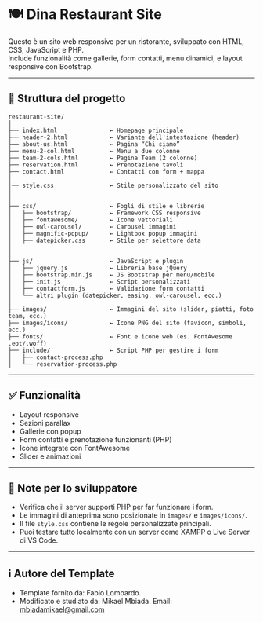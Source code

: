 
# 🍽️ Dina Restaurant Site

Questo è un sito web responsive per un ristorante, sviluppato con HTML, CSS, JavaScript e PHP.  
Include funzionalità come gallerie, form contatti, menu dinamici, e layout responsive con Bootstrap.

---

## 📁 Struttura del progetto

```
restaurant-site/
│
├── index.html               ← Homepage principale
├── header-2.html            ← Variante dell'intestazione (header)
├── about-us.html            ← Pagina “Chi siamo”
├── menu-2-col.html          ← Menu a due colonne
├── team-2-cols.html         ← Pagina Team (2 colonne)
├── reservation.html         ← Prenotazione tavoli
├── contact.html             ← Contatti con form + mappa
│
│── style.css                ← Stile personalizzato del sito
│
│
├── css/                     ← Fogli di stile e librerie
│   ├── bootstrap/           ← Framework CSS responsive
│   ├── fontawesome/         ← Icone vettoriali
│   ├── owl-carousel/        ← Carousel immagini
│   ├── magnific-popup/      ← Lightbox popup immagini
│   ├── datepicker.css       ← Stile per selettore data
│              
│
├── js/                      ← JavaScript e plugin
│   ├── jquery.js            ← Libreria base jQuery
│   ├── bootstrap.min.js     ← JS Bootstrap per menu/mobile
│   ├── init.js              ← Script personalizzati
│   ├── contactform.js       ← Validazione form contatti
│   └── altri plugin (datepicker, easing, owl-carousel, ecc.)
│
├── images/                  ← Immagini del sito (slider, piatti, foto team, ecc.)
├── images/icons/            ← Icone PNG del sito (favicon, simboli, ecc.)
├── fonts/                   ← Font e icone web (es. FontAwesome .eot/.woff)
├── include/                 ← Script PHP per gestire i form
│   ├── contact-process.php
│   └── reservation-process.php
```

---

## ✅ Funzionalità

- Layout responsive
- Sezioni parallax
- Gallerie con popup
- Form contatti e prenotazione funzionanti (PHP)
- Icone integrate con FontAwesome
- Slider e animazioni

---

## 📌 Note per lo sviluppatore

- Verifica che il server supporti PHP per far funzionare i form.
- Le immagini di anteprima sono posizionate in `images/` e `images/icons/`.
- Il file `style.css` contiene le regole personalizzate principali.
- Puoi testare tutto localmente con un server come XAMPP o Live Server di VS Code.

---

## ℹ️ Autore del Template

- Template fornito da: Fabio Lombardo. 
- Modificato e studiato da: Mikael Mbiada.
Email: mbiadamikael@gmail.com
